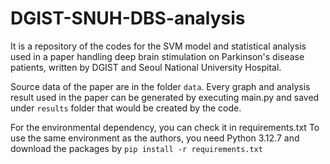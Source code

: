 # DGIST-SNUH-DBS-analysis
It is a repository of the codes for the SVM model and statistical analysis used in a paper handling deep brain stimulation on Parkinson's disease patients, written by DGIST and Seoul National University Hospital.

Source data of the paper are in the folder ```data```. Every graph and analysis result used in the paper can be generated by executing main.py and saved under ```results``` folder that would be created by the code.

For the environmental dependency, you can check it in requirements.txt
To use the same environment as the authors, you need Python 3.12.7 and download the packages by
```pip install -r requirements.txt```
